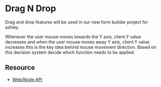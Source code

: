 # Drag N Drop
Drag and drop features will be used in our new form builder project for ashley.

Whenever the user mouse moves towards the Y axis, client.Y value decreases and when the user mouse moves away Y axis, client.Y value increases this is the key idea behind mouse movement direction. Based on this decision system decide which function needs to be applied.

## Resource
* [Web/Node API](https://developer.mozilla.org/en-US/docs/Web/API/Node/insertBefore)